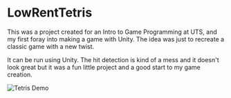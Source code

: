 # LowRentTetris

This was a project created for an Intro to Game Programming at UTS, and my first foray into making a game with Unity. The idea was just to recreate a classic game with a new twist.

 It can be run using Unity. The hit detection is kind of a mess and it doesn't look great but it was a fun little project and a good start to my game creation.

![Tetris Demo](demo/Demo.gif)
